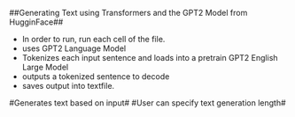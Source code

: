 ##Generating Text using Transformers and the GPT2 Model from HugginFace##

- In order to run, run each cell of the file. 
- uses GPT2 Language Model 
- Tokenizes each input sentence and loads into a pretrain GPT2 English Large Model 
- outputs a tokenized sentence to decode
- saves output into textfile.

#Generates text based on input#
#User can specify text generation length#
